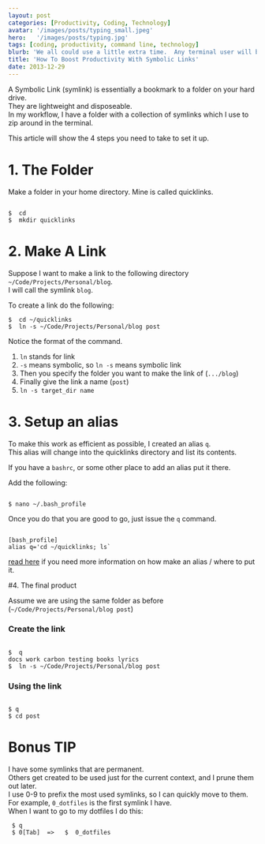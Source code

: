 ```yaml
---
layout: post
categories: [Productivity, Coding, Technology]
avatar: '/images/posts/typing_small.jpeg'
hero:   '/images/posts/typing.jpg'
tags: [coding, productivity, command line, technology]
blurb: 'We all could use a little extra time.  Any terminal user will benefit from this easy hack'
title: 'How To Boost Productivity With Symbolic Links'
date: 2013-12-29
---
```


A Symbolic Link (symlink) is essentially a bookmark to a folder on your hard drive.  
They are lightweight and disposeable.  
In my workflow, I have a folder with a collection of symlinks which I use to zip around in the terminal.  

This article will show the 4 steps you need to take to set it up.  

# 1.  The Folder
Make a folder in your home directory.  Mine is called quicklinks.

```

$  cd
$  mkdir quicklinks

```

# 2.  Make A Link
Suppose I want to make a link to the following directory ``~/Code/Projects/Personal/blog``.  
I will call the symlink ``blog``.  

To create a link do the following:  

```
$  cd ~/quicklinks
$  ln -s ~/Code/Projects/Personal/blog post

```

Notice the format of the command.

1. ``ln`` stands for link
1. ``-s`` means symbolic, so ``ln -s`` means symbolic link
1. Then you specify the folder you want to make the link of (``.../blog``)
1. Finally give the link a name (``post``)
1. ``ln -s target_dir name``


# 3.  Setup an alias

To make this work as efficient as possible, I created an alias ``q``.  
This alias will change into the quicklinks directory and list its contents.  

If you have a ``bashrc``, or some other place to add an alias put it there.  

Add the following:

```

$ nano ~/.bash_profile

```

Once you do that you are good to go, just issue the `q` command.

```

[bash_profile]
alias q='cd ~/quicklinks; ls`

```

[read here](https://coolestguidesontheplanet.com/make-an-alias-in-bash-shell-in-os-x-terminal/) if you need more information on how make an alias / where to put it.

#4.  The final product

Assume we are using the same folder as before (``~/Code/Projects/Personal/blog post``)

### Create the link
```

$  q
docs work carbon testing books lyrics
$  ln -s ~/Code/Projects/Personal/blog post

```

### Using the link
```

$ q
$ cd post

```

# Bonus TIP
  I have some symlinks that are permanent.  
  Others get created to be used just for the current context, and I prune them out later.  
  I use 0-9 to prefix the most used symlinks, so I can quickly move to them.  
  For example, ``0_dotfiles`` is the first symlink I have.  
  When I want to go to my dotfiles I do this:

  ```
   $ q
   $ 0[Tab]  =>   $  0_dotfiles

  ```
